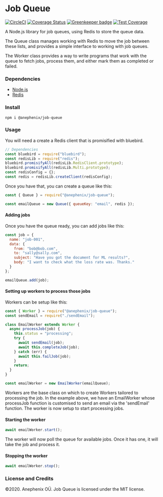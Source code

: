 # Job Queue

[![CircleCI](https://circleci.com/gh/anephenix/job-queue.svg?style=shield)](https://circleci.com/gh/anephenix/job-queue)
[![Coverage Status](https://coveralls.io/repos/github/anephenix/job-queue/badge.svg?branch=master)](https://coveralls.io/github/anephenix/job-queue?branch=master) [![Greenkeeper badge](https://badges.greenkeeper.io/anephenix/job-queue.svg)](https://greenkeeper.io/) [![Test Coverage](https://api.codeclimate.com/v1/badges/8549f1da9906b66d02ea/test_coverage)](https://codeclimate.com/github/anephenix/job-queue/test_coverage)

A Node.js library for job queues, using Redis to store the queue data.

The Queue class manages working with Redis to move the job between these
lists, and provides a simple interface to working with job queues.

The Worker class provides a way to write programs that work with the queue to
fetch jobs, process them, and either mark them as completed or failed.

### Dependencies

- [Node.js](https://nodejs.org)
- [Redis](https://redis.io)

### Install

```shell
npm i @anephenix/job-queue
```

### Usage

You will need a create a Redis client that is promisified with bluebird.

```javascript
// Dependencies
const bluebird = require("bluebird");
const redisLib = require("redis");
bluebird.promisifyAll(redisLib.RedisClient.prototype);
bluebird.promisifyAll(redisLib.Multi.prototype);
const redisConfig = {};
const redis = redisLib.createClient(redisConfig);
```

Once you have that, you can create a queue like this:

```javascript
const { Queue } = require("@anephenix/job-queue");

const emailQueue = new Queue({ queueKey: "email", redis });
```

#### Adding jobs

Once you have the queue ready, you can add jobs like this:

```javascript
const job = {
  name: "job-001",
  data: {
    from: "bob@bob.com",
    to: "sally@sally.com",
    subject: "Have you got the document for ML results?",
    body: "I want to check what the loss rate was. Thanks."
  }
};

emailQueue.add(job);
```

#### Setting up workers to process those jobs

Workers can be setup like this:

```javascript
const { Worker } = require("@anephenix/job-queue");
const sendEmail = require("./sendEmail");

class EmailWorker extends Worker {
  async processJob(job) {
    this.status = "processing";
    try {
      await sendEmail(job);
      await this.completeJob(job);
    } catch (err) {
      await this.failJob(job);
    }
    return;
  }
}

const emailWorker = new EmailWorker(emailQueue);
```

Workers are the base class on which to create Workers tailored to processing
the job. In the example above, we have an EmailWorker whose processJob
function is customised to send an email via the 'sendEmail' function. The
worker is now setup to start processing jobs.

#### Starting the worker

```javascript
await emailWorker.start();
```

The worker will now poll the queue for available jobs. Once it has one, it
will take the job and process it.

#### Stopping the worker

```javascript
await emailWorker.stop();
```

### License and Credits

&copy;2020. Anephenix OÜ. Job Queue is licensed under the MIT license.
